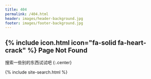 ```yaml
---
title: 404
permalink: /404.html
header: images/header-background.jpg
footer: images/footer-background.jpg
---
```


## {% include icon.html icon="fa-solid fa-heart-crack" %} Page Not Found

搜索一些别的东西试试吧
{:.center}

{% include site-search.html %}
